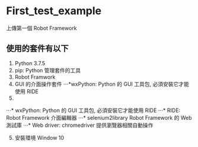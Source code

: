 # First_test_example
上傳第一個 Robot Framework

## 使用的套件有以下
1. Python 3.7.5
2. pip: Python 管理套件的工具
3. Robot Framwork
4. GUI 的介面操作套件
⋅⋅⋅*wxPython: Python 的 GUI 工具包, 必須安裝它才能使用 RIDE
5. 
⋅⋅⋅* wxPython: Python 的 GUI 工具包, 必須安裝它才能使用 RIDE
⋅⋅⋅* RIDE: Robot Framework 介面編輯器
⋅⋅⋅* selenium2library Robot Framework 的 Web 測試庫
⋅⋅⋅* Web driver: chromedriver 提供瀏覽器相關自動操作

5. 安裝環境
Window 10
